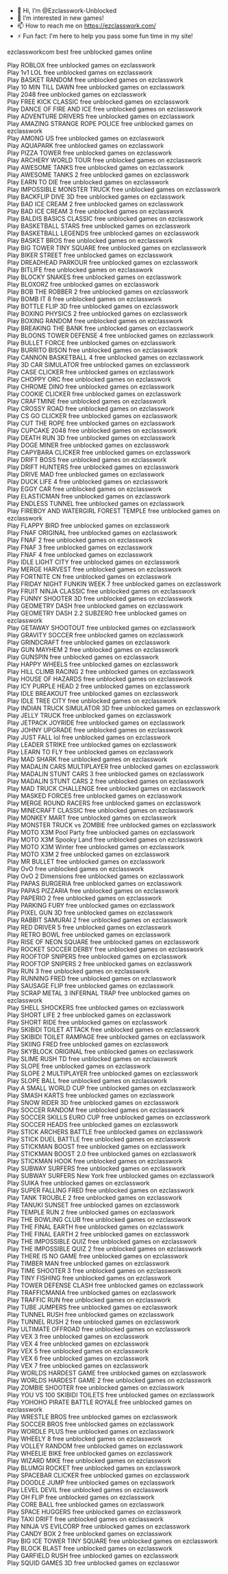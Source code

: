 - 👋 Hi, I’m @Ezclasswork-Unblocked
- 👀 I’m interested in new games!
- 📫 How to reach me on https://ezclasswork.com/ 
- ⚡ Fun fact: I'm here to help you pass some fun time in my site!

ezclassworkcom best free unblocked games online

Play ROBLOX  free unblocked games on ezclasswork<br/>
Play 1v1 LOL  free unblocked games on ezclasswork<br/>
Play BASKET RANDOM  free unblocked games on ezclasswork<br/>
Play 10 MIN TILL DAWN  free unblocked games on ezclasswork<br/>
Play 2048  free unblocked games on ezclasswork<br/>
Play FREE KICK CLASSIC  free unblocked games on ezclasswork<br/>
Play DANCE OF FIRE AND ICE  free unblocked games on ezclasswork<br/>
Play ADVENTURE DRIVERS  free unblocked games on ezclasswork<br/>
Play AMAZING STRANGE ROPE POLICE  free unblocked games on ezclasswork<br/>
Play AMONG US  free unblocked games on ezclasswork<br/>
Play AQUAPARK  free unblocked games on ezclasswork<br/>
Play PIZZA TOWER  free unblocked games on ezclasswork<br/>
Play ARCHERY WORLD TOUR  free unblocked games on ezclasswork<br/>
Play AWESOME TANKS  free unblocked games on ezclasswork<br/>
Play AWESOME TANKS 2  free unblocked games on ezclasswork<br/>
Play EARN TO DIE  free unblocked games on ezclasswork<br/>
Play IMPOSSIBLE MONSTER TRUCK  free unblocked games on ezclasswork<br/>
Play BACKFLIP DIVE 3D  free unblocked games on ezclasswork<br/>
Play BAD ICE CREAM 2  free unblocked games on ezclasswork<br/>
Play BAD ICE CREAM 3  free unblocked games on ezclasswork<br/>
Play BALDIS BASICS CLASSIC  free unblocked games on ezclasswork<br/>
Play BASKETBALL STARS  free unblocked games on ezclasswork<br/>
Play BASKETBALL LEGENDS  free unblocked games on ezclasswork<br/>
Play BASKET BROS  free unblocked games on ezclasswork<br/>
Play BIG TOWER TINY SQUARE  free unblocked games on ezclasswork<br/>
Play BIKER STREET  free unblocked games on ezclasswork<br/>
Play DREADHEAD PARKOUR  free unblocked games on ezclasswork<br/>
Play BITLIFE  free unblocked games on ezclasswork<br/>
Play BLOCKY SNAKES  free unblocked games on ezclasswork<br/>
Play BLOXORZ  free unblocked games on ezclasswork<br/>
Play BOB THE ROBBER 2  free unblocked games on ezclasswork<br/>
Play BOMB IT 8  free unblocked games on ezclasswork<br/>
Play BOTTLE FLIP 3D  free unblocked games on ezclasswork<br/>
Play BOXING PHYSICS 2  free unblocked games on ezclasswork<br/>
Play BOXING RANDOM  free unblocked games on ezclasswork<br/>
Play BREAKING THE BANK  free unblocked games on ezclasswork<br/>
Play BLOONS TOWER DEFENSE 4  free unblocked games on ezclasswork<br/>
Play BULLET FORCE  free unblocked games on ezclasswork<br/>
Play BURRITO BISON  free unblocked games on ezclasswork<br/>
Play CANNON BASKETBALL 4  free unblocked games on ezclasswork<br/>
Play 3D CAR SIMULATOR  free unblocked games on ezclasswork<br/>
Play CASE CLICKER  free unblocked games on ezclasswork<br/>
Play CHOPPY ORC  free unblocked games on ezclasswork<br/>
Play CHROME DINO  free unblocked games on ezclasswork<br/>
Play COOKIE CLICKER  free unblocked games on ezclasswork<br/>
Play CRAFTMINE  free unblocked games on ezclasswork<br/>
Play CROSSY ROAD  free unblocked games on ezclasswork<br/>
Play CS GO CLICKER  free unblocked games on ezclasswork<br/>
Play CUT THE ROPE  free unblocked games on ezclasswork<br/>
Play CUPCAKE 2048  free unblocked games on ezclasswork<br/>
Play DEATH RUN 3D  free unblocked games on ezclasswork<br/>
Play DOGE MINER  free unblocked games on ezclasswork<br/>
Play CAPYBARA CLICKER  free unblocked games on ezclasswork<br/>
Play DRIFT BOSS  free unblocked games on ezclasswork<br/>
Play DRIFT HUNTERS  free unblocked games on ezclasswork<br/>
Play DRIVE MAD  free unblocked games on ezclasswork<br/>
Play DUCK LIFE 4  free unblocked games on ezclasswork<br/>
Play EGGY CAR  free unblocked games on ezclasswork<br/>
Play ELASTICMAN  free unblocked games on ezclasswork<br/>
Play ENDLESS TUNNEL  free unblocked games on ezclasswork<br/>
Play FIREBOY AND WATERGIRL FOREST TEMPLE  free unblocked games on ezclasswork<br/>
Play FLAPPY BIRD  free unblocked games on ezclasswork<br/>
Play FNAF ORIGINAL  free unblocked games on ezclasswork<br/>
Play FNAF 2  free unblocked games on ezclasswork<br/>
Play FNAF 3  free unblocked games on ezclasswork<br/>
Play FNAF 4  free unblocked games on ezclasswork<br/>
Play IDLE LIGHT CITY  free unblocked games on ezclasswork<br/>
Play MERGE HARVEST  free unblocked games on ezclasswork<br/>
Play FORTNITE CN  free unblocked games on ezclasswork<br/>
Play FRIDAY NIGHT FUNKIN WEEK 7  free unblocked games on ezclasswork<br/>
Play FRUIT NINJA CLASSIC  free unblocked games on ezclasswork<br/>
Play FUNNY SHOOTER 3D  free unblocked games on ezclasswork<br/>
Play GEOMETRY DASH  free unblocked games on ezclasswork<br/>
Play GEOMETRY DASH 2.2 SUBZERO  free unblocked games on ezclasswork<br/>
Play GETAWAY SHOOTOUT  free unblocked games on ezclasswork<br/>
Play GRAVITY SOCCER  free unblocked games on ezclasswork<br/>
Play GRINDCRAFT  free unblocked games on ezclasswork<br/>
Play GUN MAYHEM 2  free unblocked games on ezclasswork<br/>
Play GUNSPIN  free unblocked games on ezclasswork<br/>
Play HAPPY WHEELS  free unblocked games on ezclasswork<br/>
Play HILL CLIMB RACING 2  free unblocked games on ezclasswork<br/>
Play HOUSE OF HAZARDS  free unblocked games on ezclasswork<br/>
Play ICY PURPLE HEAD 2  free unblocked games on ezclasswork<br/>
Play IDLE BREAKOUT  free unblocked games on ezclasswork<br/>
Play IDLE TREE CITY  free unblocked games on ezclasswork<br/>
Play INDIAN TRUCK SIMULATOR 3D  free unblocked games on ezclasswork<br/>
Play JELLY TRUCK  free unblocked games on ezclasswork<br/>
Play JETPACK JOYRIDE  free unblocked games on ezclasswork<br/>
Play JOHNY UPGRADE  free unblocked games on ezclasswork<br/>
Play JUST FALL lol  free unblocked games on ezclasswork<br/>
Play LEADER STRIKE  free unblocked games on ezclasswork<br/>
Play LEARN TO FLY  free unblocked games on ezclasswork<br/>
Play MAD SHARK  free unblocked games on ezclasswork<br/>
Play MADALIN CARS MULTIPLAYER  free unblocked games on ezclasswork<br/>
Play MADALIN STUNT CARS 3  free unblocked games on ezclasswork<br/>
Play MADALIN STUNT CARS 2  free unblocked games on ezclasswork<br/>
Play MAD TRUCK CHALLENGE  free unblocked games on ezclasswork<br/>
Play MASKED FORCES  free unblocked games on ezclasswork<br/>
Play MERGE ROUND RACERS  free unblocked games on ezclasswork<br/>
Play MINECRAFT CLASSIC  free unblocked games on ezclasswork<br/>
Play MONKEY MART  free unblocked games on ezclasswork<br/>
Play MONSTER TRUCK vs ZOMBIE  free unblocked games on ezclasswork<br/>
Play MOTO X3M Pool Party  free unblocked games on ezclasswork<br/>
Play MOTO X3M Spooky Land  free unblocked games on ezclasswork<br/>
Play MOTO X3M Winter  free unblocked games on ezclasswork<br/>
Play MOTO X3M 2  free unblocked games on ezclasswork<br/>
Play MR BULLET  free unblocked games on ezclasswork<br/>
Play OvO  free unblocked games on ezclasswork<br/>
Play OvO 2 Dimensions  free unblocked games on ezclasswork<br/>
Play PAPAS BURGERIA  free unblocked games on ezclasswork<br/>
Play PAPAS PIZZARIA  free unblocked games on ezclasswork<br/>
Play PAPERIO 2  free unblocked games on ezclasswork<br/>
Play PARKING FURY  free unblocked games on ezclasswork<br/>
Play PIXEL GUN 3D  free unblocked games on ezclasswork<br/>
Play RABBIT SAMURAI 2  free unblocked games on ezclasswork<br/>
Play RED DRIVER 5  free unblocked games on ezclasswork<br/>
Play RETRO BOWL  free unblocked games on ezclasswork<br/>
Play RISE OF NEON SQUARE  free unblocked games on ezclasswork<br/>
Play ROCKET SOCCER DERBY  free unblocked games on ezclasswork<br/>
Play ROOFTOP SNIPERS  free unblocked games on ezclasswork<br/>
Play ROOFTOP SNIPERS 2  free unblocked games on ezclasswork<br/>
Play RUN 3  free unblocked games on ezclasswork<br/>
Play RUNNING FRED  free unblocked games on ezclasswork<br/>
Play SAUSAGE FLIP  free unblocked games on ezclasswork<br/>
Play SCRAP METAL 3 INFERNAL TRAP  free unblocked games on ezclasswork<br/>
Play SHELL SHOCKERS  free unblocked games on ezclasswork<br/>
Play SHORT LIFE 2  free unblocked games on ezclasswork<br/>
Play SHORT RIDE  free unblocked games on ezclasswork<br/>
Play SKIBIDI TOILET ATTACK  free unblocked games on ezclasswork<br/>
Play SKIBIDI TOILET RAMPAGE  free unblocked games on ezclasswork<br/>
Play SKIING FRED  free unblocked games on ezclasswork<br/>
Play SKYBLOCK ORIGINAL  free unblocked games on ezclasswork<br/>
Play SLIME RUSH TD  free unblocked games on ezclasswork<br/>
Play SLOPE  free unblocked games on ezclasswork<br/>
Play SLOPE 2 MULTIPLAYER  free unblocked games on ezclasswork<br/>
Play SLOPE BALL  free unblocked games on ezclasswork<br/>
Play A SMALL WORLD CUP  free unblocked games on ezclasswork<br/>
Play SMASH KARTS  free unblocked games on ezclasswork<br/>
Play SNOW RIDER 3D  free unblocked games on ezclasswork<br/>
Play SOCCER RANDOM  free unblocked games on ezclasswork<br/>
Play SOCCER SKILLS EURO CUP  free unblocked games on ezclasswork<br/>
Play SOCCER HEADS  free unblocked games on ezclasswork<br/>
Play STICK ARCHERS BATTLE  free unblocked games on ezclasswork<br/>
Play STICK DUEL BATTLE  free unblocked games on ezclasswork<br/>
Play STICKMAN BOOST  free unblocked games on ezclasswork<br/>
Play STICKMAN BOOST 2.0  free unblocked games on ezclasswork<br/>
Play STICKMAN HOOK  free unblocked games on ezclasswork<br/>
Play SUBWAY SURFERS  free unblocked games on ezclasswork<br/>
Play SUBWAY SURFERS New York  free unblocked games on ezclasswork<br/>
Play SUIKA  free unblocked games on ezclasswork<br/>
Play SUPER FALLING FRED  free unblocked games on ezclasswork<br/>
Play TANK TROUBLE 2  free unblocked games on ezclasswork<br/>
Play TANUKI SUNSET  free unblocked games on ezclasswork<br/>
Play TEMPLE RUN 2  free unblocked games on ezclasswork<br/>
Play THE BOWLING CLUB  free unblocked games on ezclasswork<br/>
Play THE FINAL EARTH  free unblocked games on ezclasswork<br/>
Play THE FINAL EARTH 2  free unblocked games on ezclasswork<br/>
Play THE IMPOSSIBLE QUIZ  free unblocked games on ezclasswork<br/>
Play THE IMPOSSIBLE QUIZ 2  free unblocked games on ezclasswork<br/>
Play THERE IS NO GAME  free unblocked games on ezclasswork<br/>
Play TIMBER MAN  free unblocked games on ezclasswork<br/>
Play TIME SHOOTER 3  free unblocked games on ezclasswork<br/>
Play TINY FISHING  free unblocked games on ezclasswork<br/>
Play TOWER DEFENSE CLASH  free unblocked games on ezclasswork<br/>
Play TRAFFICMANIA  free unblocked games on ezclasswork<br/>
Play TRAFFIC RUN  free unblocked games on ezclasswork<br/>
Play TUBE JUMPERS  free unblocked games on ezclasswork<br/>
Play TUNNEL RUSH  free unblocked games on ezclasswork<br/>
Play TUNNEL RUSH 2  free unblocked games on ezclasswork<br/>
Play ULTIMATE OFFROAD  free unblocked games on ezclasswork<br/>
Play VEX 3  free unblocked games on ezclasswork<br/>
Play VEX 4  free unblocked games on ezclasswork<br/>
Play VEX 5  free unblocked games on ezclasswork<br/>
Play VEX 6  free unblocked games on ezclasswork<br/>
Play VEX 7  free unblocked games on ezclasswork<br/>
Play WORLDS HARDEST GAME  free unblocked games on ezclasswork<br/>
Play WORLDS HARDEST GAME 2  free unblocked games on ezclasswork<br/>
Play ZOMBIE SHOOTER  free unblocked games on ezclasswork<br/>
Play YOU VS 100 SKIBIDI TOILETS  free unblocked games on ezclasswork<br/>
Play YOHOHO PIRATE BATTLE ROYALE  free unblocked games on ezclasswork<br/>
Play WRESTLE BROS  free unblocked games on ezclasswork<br/>
Play SOCCER BROS  free unblocked games on ezclasswork<br/>
Play WORDLE PLUS  free unblocked games on ezclasswork<br/>
Play WHEELY 8  free unblocked games on ezclasswork<br/>
Play VOLLEY RANDOM  free unblocked games on ezclasswork<br/>
Play WHEELIE BIKE  free unblocked games on ezclasswork<br/>
Play WIZARD MIKE  free unblocked games on ezclasswork<br/>
Play BLUMGI ROCKET  free unblocked games on ezclasswork<br/>
Play SPACEBAR CLICKER  free unblocked games on ezclasswork<br/>
Play DOODLE JUMP  free unblocked games on ezclasswork<br/>
Play LEVEL DEVIL  free unblocked games on ezclasswork<br/>
Play OH FLIP  free unblocked games on ezclasswork<br/>
Play CORE BALL  free unblocked games on ezclasswork<br/>
Play SPACE HUGGERS  free unblocked games on ezclasswork<br/>
Play TAXI DRIFT  free unblocked games on ezclasswork<br/>
Play NINJA VS EVILCORP  free unblocked games on ezclasswork<br/>
Play CANDY BOX 2  free unblocked games on ezclasswork<br/>
Play BIG ICE TOWER TINY SQUARE  free unblocked games on ezclasswork<br/>
Play BLOCK BLAST  free unblocked games on ezclasswork<br/>
Play GARFIELD RUSH  free unblocked games on ezclasswork<br/>
Play SQUID GAMES 3D  free unblocked games on ezclasswor<br/>
